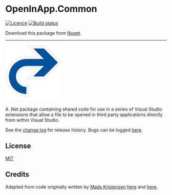 # OpenInApp.Common

[![Licence](https://img.shields.io/github/license/gittools/gitlink.svg)](/LICENSE.txt)
[![Build status](https://ci.appveyor.com/api/projects/status/33e93co68kooud5r?svg=true)](https://ci.appveyor.com/project/GregTrevellick/OpenInApp.Common)

Download this package from [Nuget](https://nuget.com/items?itemName=GregTrevellick.OpenInApp.Common).

---------------------------------------

![](OpenInApp_Generic_175x175.png)

A .Net package containing shared code for use in a series of Visual Studio extensions that allow a file to be opened in third party applications directly from within Visual Studio.

See the [change log](CHANGELOG.md) for release history. Bugs can be logged [here](https://github.com/GregTrevellick/OpenInApp.Common/issues).

## License

[MIT](/LICENSE.txt)

## Credits

Adapted from code originally written by [Mads Kristensen](https://github.com/madskristensen) [here](https://github.com/madskristensen/OpenInSublimeText/ "Open in Sublime Text") and [here](https://github.com/madskristensen/OpenInVsCode "Open in Visual Studio Code").